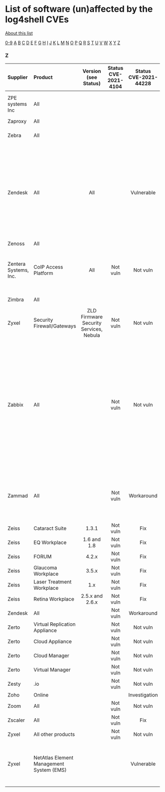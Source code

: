 # List of software (un)affected by the log4shell CVEs
[About this list](README.md)

[0-9](software_list_0-9.md) [A](software_list_a.md) [B](software_list_b.md) [C](software_list_c.md) [D](software_list_d.md) [E](software_list_e.md) [F](software_list_f.md) [G](software_list_g.md) [H](software_list_h.md) [I](software_list_i.md) [J](software_list_j.md) [K](software_list_k.md) [L](software_list_l.md) [M](software_list_m.md) [N](software_list_n.md) [O](software_list_o.md) [P](software_list_p.md) [Q](software_list_q.md) [R](software_list_r.md) [S](software_list_s.md) [T](software_list_t.md) [U](software_list_u.md) [V](software_list_v.md) [W](software_list_w.md) [X](software_list_x.md) [Y](software_list_y.md) [Z](software_list_z.md)

### Z

| Supplier | Product | Version (see Status) | Status CVE-2021-4104 | Status CVE-2021-44228 | Status CVE-2021-45046 | Status CVE-2021-45105 | Notes | Links |
|:---------|:--------|:--------------------:|:--------------------:|:---------------------:|:---------------------:|:---------------------:|:------|------:|
|ZPE systems Inc|All| | | | | | |[ZpeSystems CVE-2021-44228](https://support.zpesystems.com/portal/en/kb/articles/is-nodegrid-os-and-zpe-cloud-affected-by-cve-2021-44228-apache-log4j)|
|Zaproxy|All| | | | | | |[Zaproxy](https://www.zaproxy.org/blog/2021-12-10-zap-and-log4shell/)|
|Zebra|All| | | | | | |[Zebra lifeguard Security](https://www.zebra.com/us/en/support-downloads/lifeguard-security/cve-2021-442280-dubbed-log4shell-or-logjam-vulnerability.html)|
|Zendesk|All|All| |Vulnerable| | |Zendesk products are all cloud-based; thus there are no updates for the customers to install as the company is working on patching their infrastructure and systems.|[2021-12-13 Security Advisory - Apache Log4j (CVE-2021-44228)](https://support.zendesk.com/hc/en-us/articles/4413583476122)|
|Zenoss|All| | | | | | |[Zenoss](https://support.zenoss.com/hc/en-us)|
|Zentera Systems, Inc.|CoIP Access Platform|All|Not vuln|Not vuln|Not vuln|Not vuln| |[[CVE-2021-44228] Log4Shell Vulnerability in Apache Log4j](https://support.zentera.net/hc/en-us/articles/4416227743511--CVE-2021-44228-Log4Shell-Vulnerability-in-Apache-Log4j)|
|Zimbra|All| | | | | | |[BugZilla Zimbra](https://bugzilla.zimbra.com/show_bug.cgi?id=109428)|
|Zyxel|Security Firewall/Gateways|ZLD Firmware Security Services, Nebula|Not vuln|Not vuln|Not vuln|Not vuln| |[Zyxel Security Advisory](https://community.zyxel.com/en/discussion/12229/zyxel-security-advisory-for-apache-log4j-rce-vulnerability)|
|Zabbix|All| |Not vuln|Not vuln|Not vuln|Not vuln|Zabbix is aware of this vulnerability, has completed verification, and can conclude that the only product where we use Java is Zabbix Java Gateway, which does not utilize the log4j library, thereby is not impacted by this vulnerability.|[source](https://blog.zabbix.com/zabbix-not-affected-by-the-log4j-exploit/17873/)|
|Zammad|All| |Not vuln|Workaround| | |Most of Zammad instances make use of Elasticsearch which might be vulnerable.|[source](https://community.zammad.org/t/cve-2021-44228-elasticsearch-users-be-aware/8256)|
|Zeiss|Cataract Suite|1.3.1|Not vuln|Fix| | |Patch is available|[source](https://www.zeiss.com/meditec/int/cybersecurity/apache-log4j/english.html)|
|Zeiss|EQ Workplace|1.6 and 1.8|Not vuln|Fix| | |Patch is available|[source](https://www.zeiss.com/meditec/int/cybersecurity/apache-log4j/english.html)|
|Zeiss|FORUM|4.2.x|Not vuln|Fix| | |Patch is available|[source](https://www.zeiss.com/meditec/int/cybersecurity/apache-log4j/english.html)|
|Zeiss|Glaucoma Workplace|3.5.x|Not vuln|Fix| | |Patch is available|[source](https://www.zeiss.com/meditec/int/cybersecurity/apache-log4j/english.html)|
|Zeiss|Laser Treatment Workplace|1.x|Not vuln|Fix| | |Patch is available|[source](https://www.zeiss.com/meditec/int/cybersecurity/apache-log4j/english.html)|
|Zeiss|Retina Workplace|2.5.x and 2.6.x|Not vuln|Fix| | |Patch is available|[source](https://www.zeiss.com/meditec/int/cybersecurity/apache-log4j/english.html)|
|Zendesk|All| |Not vuln|Workaround| | |SaaS - No user action|[source](https://support.zendesk.com/hc/en-us/articles/4413583476122-2021-12-13-Security-Advisory-Apache-Log4j-CVE-2021-44228-)|
|Zerto|Virtual Replication Appliance| |Not vuln|Not vuln|Not vuln|Not vuln| |[source](https://help.zerto.com/kb/000004822)|
|Zerto|Cloud Appliance| |Not vuln|Not vuln|Not vuln|Not vuln| |[source](https://help.zerto.com/kb/000004822)|
|Zerto|Cloud Manager| |Not vuln|Not vuln|Not vuln|Not vuln| |[source](https://help.zerto.com/kb/000004822)|
|Zerto|Virtual Manager| |Not vuln|Not vuln|Not vuln|Not vuln| |[source](https://help.zerto.com/kb/000004822)|
|Zesty|.io| |Not vuln|Not vuln|Not vuln|Not vuln| |[source](https://www.zesty.io/mindshare/company-announcements/log4j-exploit/)|
|Zoho|Online| | |Investigation| | | |[source](https://help.zoho.com/portal/en/community/topic/update-on-the-recent-apache-log4j-vulnerability)|
|Zoom|All| |Not vuln|Not vuln|Not vuln|Not vuln| |[source](https://explore.zoom.us/en/trust/security/security-bulletin/security-bulletin-log4j)|
|Zscaler|All| |Not vuln|Fix| | | |[source](https://trust.zscaler.com/posts/9581)|
|Zyxel|All other products| |Not vuln|Not vuln|Not vuln|Not vuln| |[source](https://community.zyxel.com/en/discussion/12229/zyxel-security-advisory-for-apache-log4j-rce-vulnerability)|
|Zyxel|NetAtlas Element Management System (EMS)| | |Vulnerable| | |Hotfix availability Dec. 20, 2021, Patch availability in end of Feb. 2022|[source](https://community.zyxel.com/en/discussion/12229/zyxel-security-advisory-for-apache-log4j-rce-vulnerability)|
